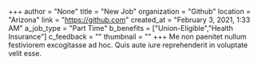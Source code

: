 +++
author = "None"
title = "New Job"
organization = "Github"
location = "Arizona"
link = "https://github.com"
created_at = "February 3, 2021, 1:33 AM"
a_job_type = "Part Time"
b_benefits = ["Union-Eligible","Health Insurance"]
c_feedback = ""
thumbnail = ""
+++
Me non paenitet nullum festiviorem excogitasse ad hoc. Quis aute iure reprehenderit in voluptate velit esse.